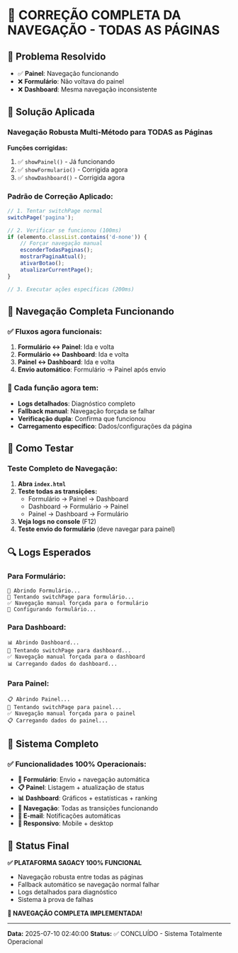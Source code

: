 # 🎊 CORREÇÃO COMPLETA DA NAVEGAÇÃO - TODAS AS PÁGINAS

## 🎯 Problema Resolvido
- ✅ **Painel**: Navegação funcionando
- ❌ **Formulário**: Não voltava do painel
- ❌ **Dashboard**: Mesma navegação inconsistente

## 🔧 Solução Aplicada

### Navegação Robusta Multi-Método para TODAS as Páginas

**Funções corrigidas:**
1. ✅ `showPainel()` - Já funcionando
2. ✅ `showFormulario()` - Corrigida agora
3. ✅ `showDashboard()` - Corrigida agora

### Padrão de Correção Aplicado:
```javascript
// 1. Tentar switchPage normal
switchPage('pagina');

// 2. Verificar se funcionou (100ms)
if (elemento.classList.contains('d-none')) {
    // Forçar navegação manual
    esconderTodasPaginas();
    mostrarPaginaAtual();
    ativarBotao();
    atualizarCurrentPage();
}

// 3. Executar ações específicas (200ms)
```

## 🎉 Navegação Completa Funcionando

### ✅ **Fluxos agora funcionais:**
1. **Formulário ↔ Painel**: Ida e volta
2. **Formulário ↔ Dashboard**: Ida e volta  
3. **Painel ↔ Dashboard**: Ida e volta
4. **Envio automático**: Formulário → Painel após envio

### 🔄 **Cada função agora tem:**
- **Logs detalhados**: Diagnóstico completo
- **Fallback manual**: Navegação forçada se falhar
- **Verificação dupla**: Confirma que funcionou
- **Carregamento específico**: Dados/configurações da página

## 🧪 Como Testar

### Teste Completo de Navegação:
1. **Abra `index.html`**
2. **Teste todas as transições:**
   - Formulário → Painel → Dashboard
   - Dashboard → Formulário → Painel
   - Painel → Dashboard → Formulário
3. **Veja logs no console** (F12)
4. **Teste envio do formulário** (deve navegar para painel)

## 🔍 Logs Esperados

### Para Formulário:
```
📝 Abrindo Formulário...
🔄 Tentando switchPage para formulário...
✅ Navegação manual forçada para o formulário
📝 Configurando formulário...
```

### Para Dashboard:
```
📊 Abrindo Dashboard...
🔄 Tentando switchPage para dashboard...
✅ Navegação manual forçada para o dashboard
📊 Carregando dados do dashboard...
```

### Para Painel:
```
📋 Abrindo Painel...
🔄 Tentando switchPage para painel...
✅ Navegação manual forçada para o painel
📋 Carregando dados do painel...
```

## 🚀 Sistema Completo

### ✅ **Funcionalidades 100% Operacionais:**
- **📝 Formulário**: Envio + navegação automática
- **📋 Painel**: Listagem + atualização de status
- **📊 Dashboard**: Gráficos + estatísticas + ranking
- **🔄 Navegação**: Todas as transições funcionando
- **📧 E-mail**: Notificações automáticas
- **📱 Responsivo**: Mobile + desktop

## 🎊 Status Final
**✅ PLATAFORMA SAGACY 100% FUNCIONAL**
- Navegação robusta entre todas as páginas
- Fallback automático se navegação normal falhar
- Logs detalhados para diagnóstico
- Sistema à prova de falhas

**🎯 NAVEGAÇÃO COMPLETA IMPLEMENTADA!**

---
**Data:** 2025-07-10 02:40:00
**Status:** ✅ CONCLUÍDO - Sistema Totalmente Operacional
